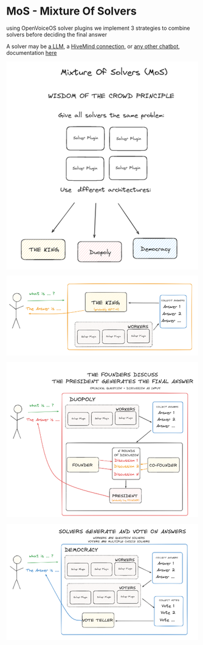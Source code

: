 # MoS - Mixture Of Solvers

using OpenVoiceOS solver plugins we implement 3 strategies to combine solvers before deciding the final answer

A solver may be [a LLM](https://github.com/OpenVoiceOS/ovos-solver-plugin-openai-persona), a [HiveMind connection](https://jarbashivemind.github.io/HiveMind-community-docs), or [any other chatbot](https://openvoiceos.github.io/ovos-technical-manual/persona_server), documentation [here](https://openvoiceos.github.io/ovos-technical-manual/solvers)

![img.png](img.png)

![img_6.png](img_6.png)

![img_3.png](img_3.png)

![img_4.png](img_4.png)